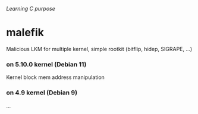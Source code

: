 *Learning C purpose*
# malefik
Malicious LKM for multiple kernel, simple rootkit (bitflip, hidep, SIGRAPE, ...)

### on 5.10.0 kernel (Debian 11)

Kernel block mem address manipulation

### on 4.9 kernel (Debian 9)

...
